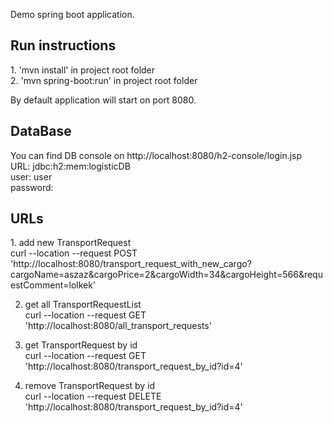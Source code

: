 Demo spring boot application.

<h2>Run instructions</h2>
1. 'mvn install' in project root folder<br>
2. 'mvn spring-boot:run' in project root folder<br>

By default application will start on port 8080.

<h2>DataBase</h2>
You can find DB console on http://localhost:8080/h2-console/login.jsp <br>
URL: jdbc:h2:mem:logisticDB<br>
user: user<br>
password: <br>

<h2>URLs</h2>
1. add new TransportRequest<br>
curl --location --request POST 'http://localhost:8080/transport_request_with_new_cargo?
cargoName=aszaz&cargoPrice=2&cargoWidth=34&cargoHeight=566&requestComment=lolkek'<br>

2. get all TransportRequestList<br>
curl --location --request GET 'http://localhost:8080/all_transport_requests'<br>

3. get TransportRequest by id<br>
curl --location --request GET 'http://localhost:8080/transport_request_by_id?id=4'<br>

4. remove TransportRequest by id<br>
curl --location --request DELETE 'http://localhost:8080/transport_request_by_id?id=4'<br>
